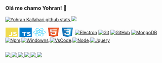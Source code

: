 ### Olá me chamo Yohran! 👋

<div>
  <a href="https://twitter.com/YohranK">
  <img width="49%" height="195px" src="https://github-readme-stats.vercel.app/api?username=yohran1&show_icons=true&count_private=true&hide_border=true&title_color=ADD8E6&icon_color=ADD8E6&text_color=c9d1d9&bg_color=0d1117" alt="Yohran Kallahari github stats" />
  <img height="180em" src="https://github-readme-stats.vercel.app/api/top-langs/?username=yohran1&layout=compact&langs_count=16&theme=dark" />
</div>
    
<div style="display: inline_block"><br>
  <img align="center" alt="Js" height="30" width="40" src="https://raw.githubusercontent.com/devicons/devicon/master/icons/javascript/javascript-plain.svg">
  <img align="center" alt="Ts" height="30" width="40" src="https://raw.githubusercontent.com/devicons/devicon/master/icons/typescript/typescript-plain.svg">
  <img align="center" alt="React" height="30" width="40" 
src="https://raw.githubusercontent.com/devicons/devicon/master/icons/react/react-original.svg">
  <img align="center" alt="HTML" height="30" width="40" 
src="https://raw.githubusercontent.com/devicons/devicon/master/icons/html5/html5-original.svg">
  <img align="center" alt="CSS" height="30" width="40" 
src="https://raw.githubusercontent.com/devicons/devicon/master/icons/css3/css3-original.svg">
  <img align="center" alt="Electron" height="30" width="40" 
src="https://cdn.jsdelivr.net/gh/devicons/devicon/icons/electron/electron-original.svg" /> 
  <img align="center" alt="Git" height="30" width="40"
src="https://cdn.jsdelivr.net/gh/devicons/devicon/icons/git/git-original.svg" />
  <img align="center" alt="GitHub" height="30" width="40"
src="https://cdn.jsdelivr.net/gh/devicons/devicon/icons/github/github-original.svg" />
  <img align="center" alt="MongoDB" height="30" width="40"
src="https://cdn.jsdelivr.net/gh/devicons/devicon/icons/mongodb/mongodb-plain-wordmark.svg" />
  <img align="center" alt="Npm" height="30" width="40"
src="https://cdn.jsdelivr.net/gh/devicons/devicon/icons/npm/npm-original-wordmark.svg" />
  <img align="center" alt="Windowns" height="30" width="40"
src="https://cdn.jsdelivr.net/gh/devicons/devicon/icons/windows8/windows8-original.svg" />
  <img align="center" alt="VsCode" height="30" width="40"
src="https://cdn.jsdelivr.net/gh/devicons/devicon/icons/vscode/vscode-original.svg" />
  <img align="center" alt="Node" height="30" width="40"
src="https://cdn.jsdelivr.net/gh/devicons/devicon/icons/nodejs/nodejs-original-wordmark.svg" />
  <img align="center" alt="Jquery" height="30" width="40"
src="https://cdn.jsdelivr.net/gh/devicons/devicon/icons/jquery/jquery-plain-wordmark.svg" />
</div>
  
  ##

<div>
  <a href="https://www.facebook.com/yohran.venancio/" target="_blank"> 
  <img src="https://img.shields.io/badge/Facebook-1877F2?style=for-the-badge&logo=facebook&logoColor=white" target="_blank"> 
  </a>
  <a href="https://www.instagram.com/yohran_kallahari/" target="_blank"> 
  <img src="https://img.shields.io/badge/Instagram-E4405F?style=for-the-badge&logo=instagram&logoColor=white" target="_blank"> 
  </a>
  <a href="https://twitter.com/YohranK" target="_blank"> 
  <img src="https://img.shields.io/badge/Twitter-1DA1F2?style=for-the-badge&logo=twitter&logoColor=white" target="_blank"> 
  </a>
  <a href="https://www.twitch.tv/yohrankallahari" target="_blank"> 
  <img src="https://img.shields.io/badge/Twitch-9146FF?style=for-the-badge&logo=twitch&logoColor=white" target="_blank"> 
  </a>
  <a href="https://api.whatsapp.com/send/?phone=48988564857&text&type=phone_number&app_absent=0" target="_blank"> 
  <img src="https://img.shields.io/badge/WhatsApp-25D366?style=for-the-badge&logo=whatsapp&logoColor=white" target="_blank"> 
  </a>
  <a href="mailto:yohranv@gmail.com" target="_blank"> 
  <img src="https://img.shields.io/badge/Gmail-D14836?style=for-the-badge&logo=gmail&logoColor=white" target="_blank"> 
  </a>
</div>
